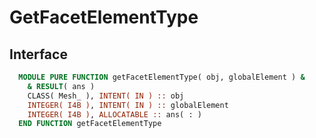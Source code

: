 # GetFacetElementType

## Interface

```fortran
  MODULE PURE FUNCTION getFacetElementType( obj, globalElement ) &
    & RESULT( ans )
    CLASS( Mesh_ ), INTENT( IN ) :: obj
    INTEGER( I4B ), INTENT( IN ) :: globalElement
    INTEGER( I4B ), ALLOCATABLE :: ans( : )
  END FUNCTION getFacetElementType
```
